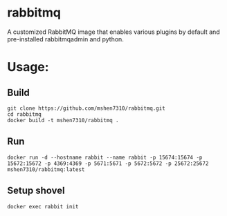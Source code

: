 # rabbitmq
A customized RabbitMQ image that enables various plugins by default and pre-installed rabbitmqadmin and python. 

# Usage:

## Build

```
git clone https://github.com/mshen7310/rabbitmq.git
cd rabbitmq
docker build -t mshen7310/rabbitmq .
```

## Run

```
docker run -d --hostname rabbit --name rabbit -p 15674:15674 -p 15672:15672 -p 4369:4369 -p 5671:5671 -p 5672:5672 -p 25672:25672  mshen7310/rabbitmq:latest

```

## Setup shovel

```
docker exec rabbit init
```

